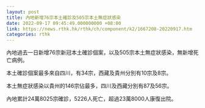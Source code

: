 ```yaml
---
layout: post
title: 內地新增76宗本土確診及505宗本土無症狀感染
date: 2022-09-17 09:45:49.000000000 +08:00
link: https://news.rthk.hk/rthk/ch/component/k2/1667208-20220917.htm
categories: rthk
---
```


內地過去一日新增76宗新冠本土確診個案，以及505宗本土無症狀感染，無新增死亡病例。

本土確診個案最多來自四川，有34宗，西藏及貴州分別有10宗及8宗。

本土無症狀感染以貴州的146宗佔最多，四川及西藏分別有87及56宗。

內地累計24萬8025宗確診，5226人死亡，超過23萬8000人康復出院。
